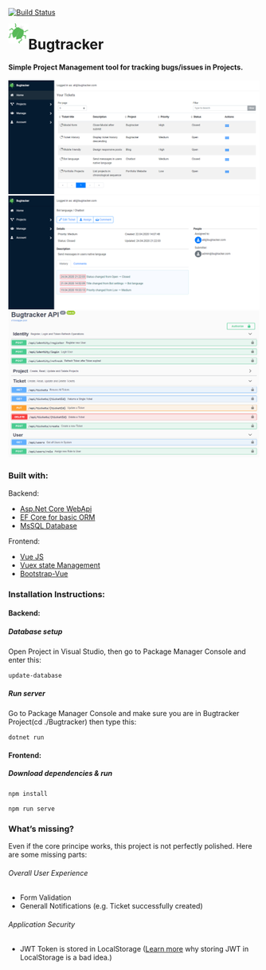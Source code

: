 [![Build Status](https://dev.azure.com/alirizaesenli/Bugtracker/_apis/build/status/AliEsenli.Bugtracker?branchName=master)](https://dev.azure.com/alirizaesenli/Bugtracker/_build/latest?definitionId=1&branchName=master)

<img align="left" width="40" height="40" src="https://github.com/AliEsenli/bugtracker/blob/master/Bugtracker/ClientApp/public/logo.png" alt="Bugtracker icon">

# Bugtracker
 
#### Simple Project Management tool for tracking bugs/issues in Projects.
<img src="https://github.com/AliEsenli/bugtracker/blob/master/Bugtracker/ClientApp/public/BT-tickets.png">
<img src="https://github.com/AliEsenli/bugtracker/blob/master/Bugtracker/ClientApp/public/BT-ticket.png">
<img src="https://github.com/AliEsenli/bugtracker/blob/master/Bugtracker/ClientApp/public/BT-swagger-api.png">

### Built with:
Backend:
- <a href="https://docs.microsoft.com/en-us/aspnet/core/introduction-to-aspnet-core?view=aspnetcore-3.1">Asp.Net Core WebApi</a>
- <a href="https://docs.microsoft.com/en-us/ef/core/">EF Core for basic ORM</a>
- <a href="https://www.microsoft.com/de-ch/sql-server/sql-server-downloads">MsSQL Database</a>

Frontend:
- <a href="https://vuejs.org/">Vue JS</a>
- <a href="https://vuex.vuejs.org/">Vuex state Management</a>
- <a href="https://bootstrap-vue.org/">Bootstrap-Vue</a>

### Installation Instructions:
#### Backend:
##### Database setup
Open Project in Visual Studio, then go to Package Manager Console and enter this:
```
update-database
```
##### Run server
Go to Package Manager Console and make sure you are in Bugtracker Project(cd ./Bugtracker) then type this:
```
dotnet run
```
#### Frontend:
##### Download dependencies & run
```
npm install
```
```
npm run serve
```
### What’s missing?
Even if the core principe works, this project is not perfectly polished. Here are some missing parts:
  <h6>Overall User Experience</h6>
  <ul>
    <li>Form Validation</li>
    <li>Generall Notifications (e.g. Ticket successfully created)</li>
  </ul>
  <h6>Application Security</h6>
  <ul>
    <li>JWT Token is stored in LocalStorage (<a href="https://dev.to/rdegges/please-stop-using-local-storage-1i04">Learn more</a> why storing JWT in LocalStorage is a bad idea.)</li>
  </ul>
